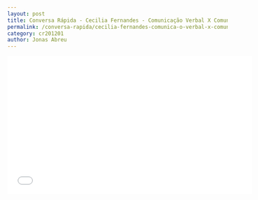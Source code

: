 ```yaml
---
layout: post
title: Conversa Rápida - Cecilia Fernandes - Comunicação Verbal X Comunicação Escrita
permalink: /conversa-rapida/cecilia-fernandes-comunica-o-verbal-x-comunica-o-escrita
category: cr201201
author: Jonas Abreu
---
```


<iframe width="560" height="315" src="//www.youtube.com/embed/BW15jJpFcQc" frameborder="0" allowfullscreen></iframe>
